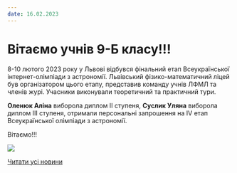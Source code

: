 ```yaml
---
date: 16.02.2023
---
```

# Вітаємо учнів 9-Б класу!!!

8-10 лютого 2023 року у Львові відбувся фінальний етап Всеукраїнської інтернет-олімпіади з астрономії. Львівський фізико-математичний ліцей був організатором цього етапу, представив команду учнів ЛФМЛ та членів журі. Учасники виконували теоретичний та практичний тури.

**Оленюк Аліна** виборола диплом ІІ ступеня, **Суслик Уляна** виборола диплом ІІІ ступеня, отримали персональні запрошення на ІV етап Всеукраїнської олімпіади з астрономії.

Вітаємо!!!

![](/images/blog/вітаємо-учнів-9-б-класу/nn.png)

[Читати усі новини](/news)
